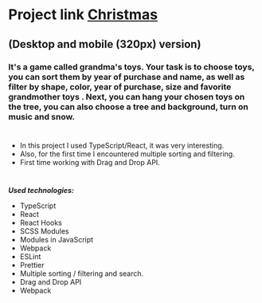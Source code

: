 # Project link [Christmas](https://constantinetu.github.io/Christmas/) 
## (Desktop and mobile (320px) version)

### It's a game called grandma's toys. Your task is to choose toys, you can sort them by year of purchase and name, as well as filter by shape, color, year of purchase, size and favorite grandmother toys . Next, you can hang your chosen toys on the tree, you can also choose a tree and background, turn on music and snow.

#
- In this project I used TypeScript/React, it was very interesting.
- Also, for the first time I encountered multiple sorting and filtering.
- First time working with Drag and Drop API.
#

***Used technologies:***
- TypeScript 
- React
- React Hooks
- SCSS Modules
- Modules in JavaScript
- Webpack
- ESLint
- Prettier 
- Multiple sorting / filtering and search.
- Drag and Drop API
- Webpack
